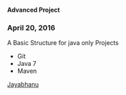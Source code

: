 #### Advanced Project

### April 20, 2016

A Basic Structure for java only Projects

* Git
* Java 7
* Maven

[Jayabhanu](http://salceforce.com)
